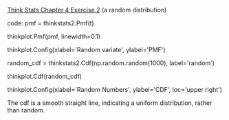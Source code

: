 [Think Stats Chapter 4 Exercise 2](http://greenteapress.com/thinkstats2/html/thinkstats2005.html#toc41) (a random distribution)

code:
pmf = thinkstats2.Pmf(t)

thinkplot.Pmf(pmf, linewidth=0.1)

thinkplot.Config(xlabel='Random variate', ylabel='PMF')

random_cdf = thinkstats2.Cdf(np.random.random(1000), label='random')

thinkplot.Cdf(random_cdf)

thinkplot.Config(xlabel='Random Numbers', ylabel='CDF', loc='upper right')


The cdf is a smooth straight line, indicating a uniform distribution, rather than random.
